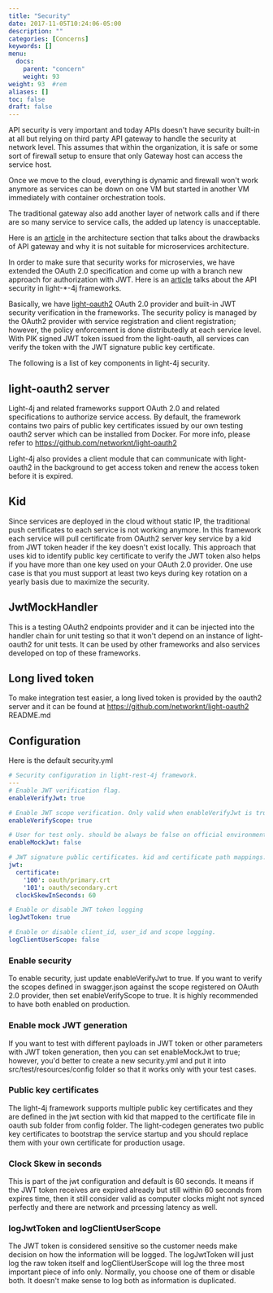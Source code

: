 ```yaml
---
title: "Security"
date: 2017-11-05T10:24:06-05:00
description: ""
categories: [Concerns]
keywords: []
menu:
  docs:
    parent: "concern"
    weight: 93
weight: 93	#rem
aliases: []
toc: false
draft: false
---
```


API security is very important and today APIs doesn't have security built-in at all but
relying on third party API gateway to handle the security at network level. This assumes
that within the organization, it is safe or some sort of firewall setup to ensure that
only Gateway host can access the service host. 

Once we move to the cloud, everything is dynamic and firewall won't work anymore as services
can be down on one VM but started in another VM immediately with container orchestration tools.

The traditional gateway also add another layer of network calls and if there are so many 
service to service calls, the added up latency is unacceptable. 

Here is an [article](https://networknt.github.io/light-4j/architecture/gateway/) 
in the architecture section that talks about the drawbacks of API gateway and why it is not 
suitable for microservices architecture. 

In order to make sure that security works for microservies, we have extended the OAuth 2.0
specification and come up with a branch new approach for authorization with JWT. Here is an
[article](https://networknt.github.io/light-4j/architecture/security/) talks about the API
security in light-*-4j frameworks. 

Basically, we have [light-oauth2](https://github.com/networknt/light-oauth2) OAuth 2.0 provider 
and built-in JWT security verification in the frameworks. The security policy is managed by the 
OAuth2 provider with service registration and client registration; however, the policy enforcement 
is done distributedly at each service level. With PIK signed JWT token issued from the light-oauth, 
all services can verify the token with the JWT signature public key certificate. 

The following is a list of key components in light-4j security.

## light-oauth2 server

Light-4j and related frameworks support OAuth 2.0 and related specifications to authorize service 
access. By default, the framework contains two pairs of public key certificates issued by our own 
testing oauth2 server which can be installed from Docker. For more info, please refer to 
https://github.com/networknt/light-oauth2

Light-4j also provides a client module that can communicate with light-oauth2 in the background to
get access token and renew the access token before it is expired. 

## Kid

Since services are deployed in the cloud without static IP, the traditional push certificates to each 
service is not working anymore. In this framework each service will pull certificate from OAuth2 server 
key service by a kid from JWT token header if the key doesn't exist locally. This approach that uses
kid to identify public key certificate to verify the JWT token also helps if you have more than one key
used on your OAuth 2.0 provider. One use case is that you must support at least two keys during key
rotation on a yearly basis due to maximize the security. 


## JwtMockHandler

This is a testing OAuth2 endpoints provider and it can be injected into the handler chain for unit 
testing so that it won't depend on an instance of light-oauth2 for unit tests. It can be used by other
frameworks and also services developed on top of these frameworks. 

## Long lived token

To make integration test easier, a long lived token is provided by the oauth2 
server and it can be found at https://github.com/networknt/light-oauth2 README.md

## Configuration

Here is the default security.yml

```yaml
# Security configuration in light-rest-4j framework.
---
# Enable JWT verification flag.
enableVerifyJwt: true

# Enable JWT scope verification. Only valid when enableVerifyJwt is true.
enableVerifyScope: true

# User for test only. should be always be false on official environment.
enableMockJwt: false

# JWT signature public certificates. kid and certificate path mappings.
jwt:
  certificate:
    '100': oauth/primary.crt
    '101': oauth/secondary.crt
  clockSkewInSeconds: 60

# Enable or disable JWT token logging
logJwtToken: true

# Enable or disable client_id, user_id and scope logging.
logClientUserScope: false
``` 

### Enable security

To enable security, just update enableVerifyJwt to true. If you want to verify the scopes defined in
swagger.json against the scope registered on OAuth 2.0 provider, then set enableVerifyScope to true. 
It is highly recommended to have both enabled on production.

### Enable mock JWT generation

If you want to test with different payloads in JWT token or other parameters with JWT token generation,
then you can set enableMockJwt to true; however, you'd better to create a new security.yml and put it
into src/test/resources/config folder so that it works only with your test cases. 


### Public key certificates

The light-4j framework supports multiple public key certificates and they are defined in the jwt section
with kid that mapped to the certificate file in oauth sub folder from config folder. The light-codegen
generates two public key certificates to bootstrap the service startup and you should replace them with
your own certificate for production usage.

### Clock Skew in seconds

This is part of the jwt configuration and default is 60 seconds. It means if the JWT token receives are expired
already but still within 60 seconds from expires time, then it still consider valid as computer clocks might
not synced perfectly and there are network and prcessing latency as well.

### logJwtToken and logClientUserScope

The JWT token is considered sensitive so the customer needs make decision on how the information will be
logged. The logJwtToken will just log the raw token itself and logClientUserScope will log the three most
important piece of info only. Normally, you choose one of them or disable both. It doesn't make sense to
log both as information is duplicated. 


